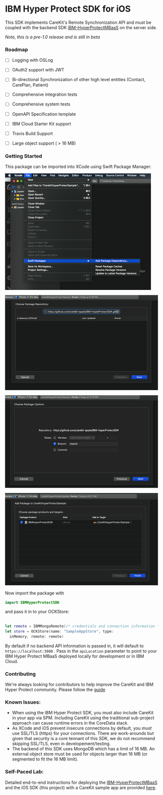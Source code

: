 # IBM Hyper Protect SDK for iOS

This SDK implements CareKit's Remote Synchronization API and must be coupled with the backend SDK [IBM-HyperProtectMBaaS](https://github.com/carekit-apple/IBM-HyperProtectMBaaS) on the server side.

_Note, this is a pre-1.0 release and is still in beta_

### Roadmap

- [ ] Logging with OSLog
- [ ] OAuth2 support with JWT
- [ ] Bi-directional Synchronization of other high level entities (Contact, CarePlan, Patient)
- [ ] Comprehensive integration tests
- [ ] Comprehensive system tests
- [ ] OpenAPI Specification template
- [ ] IBM Cloud Starter Kit support
- [ ] Travis Build Support
- [ ] Large object support ( > 16 MB)
  

### Getting Started

This package can be imported into XCode using Swift Package Manager:

![spm-add-packages](./docs/spm-add-package.png)

![spm-add-git-url](./docs/spm-add-git-url.png)

![spm-git-master](./docs/spm-git-master.png)

![spm-add-target](./docs/spm-add-target.png)

Now import the package with

```swift
import IBMHyperProtectSDK
```

and pass it in to your OCKStore:

```swift

let remote = IBMMongoRemote(/* credentials and connection information */)
let store = OCKStore(name: "SampleAppStore", type:
  inMemory, remote: remote)
```

By default if no backend API information is passed in, it will default to `https://localhost:3000` . Pass in the `apiLocation` parameter to point to your IBM Hyper Protect MBaaS deployed locally for development or in IBM Cloud.

### Contributing

We're always looking for contributors to help improve the CareKit and IBM Hyper Protect community. Please follow the [guide](./CONTRIBUTING.md)

### Known Issues:

* When using the IBM Hyper Protect SDK, you must also include CareKit in your app via SPM. Including CareKit using the traditional sub-project approach can cause runtime errors in the CoreData stack.
* As XCode and iOS prevent insecure connections by default, you *must* use SSL/TLS (https) for your connections. There are work-arounds but given that security is a core tennant of this SDK, we do not recommend skipping SSL/TLS, even in developement/testing.
* The backend of this SDK uses MongoDB which has a limit of 16 MB. An external object store must be used for objects larger than 16 MB (or segmented to fit the 16 MB limit).

### Self-Paced Lab:

Detailed end-to-end instructions for deploying the [IBM-HyperProtectMBaaS](https://github.com/carekit-apple/IBM-HyperProtectMBaaS) and the iOS SDK (this project) with a CareKit sample app are provided [here](https://github.com/THINKLab2020/carekit-hyperprotect-lab).